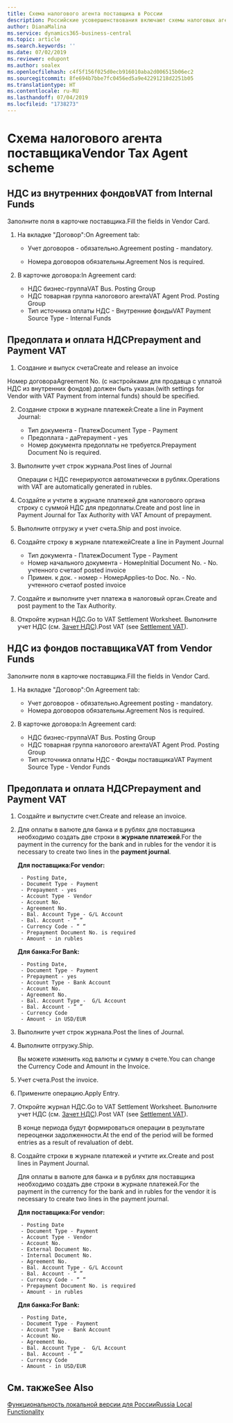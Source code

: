 ```yaml
---
title: Схема налогового агента поставщика в России
description: Российские усовершенствования включают схемы налоговых агентов поставщиков.
author: DianaMalina
ms.service: dynamics365-business-central
ms.topic: article
ms.search.keywords: ''
ms.date: 07/02/2019
ms.reviewer: edupont
ms.author: soalex
ms.openlocfilehash: c4f5f156f025d0ecb916010aba2d006515b06ec2
ms.sourcegitcommit: 8fe694b7bbe7fc0456ed5a9e42291218d2251b05
ms.translationtype: HT
ms.contentlocale: ru-RU
ms.lasthandoff: 07/04/2019
ms.locfileid: "1738273"
---
```

# <a name="vendor-tax-agent-scheme"></a><span data-ttu-id="bb531-103">Схема налогового агента поставщика</span><span class="sxs-lookup"><span data-stu-id="bb531-103">Vendor Tax Agent scheme</span></span>

## <a name="vat-from-internal-funds"></a><span data-ttu-id="bb531-104">НДС из внутренних фондов</span><span class="sxs-lookup"><span data-stu-id="bb531-104">VAT from Internal Funds</span></span>

<span data-ttu-id="bb531-105">Заполните поля в карточке поставщика.</span><span class="sxs-lookup"><span data-stu-id="bb531-105">Fill the fields in Vendor Card.</span></span>

1. <span data-ttu-id="bb531-106">На вкладке "Договор":</span><span class="sxs-lookup"><span data-stu-id="bb531-106">On Agreement tab:</span></span> 

    - <span data-ttu-id="bb531-107">Учет договоров - обязательно.</span><span class="sxs-lookup"><span data-stu-id="bb531-107">Agreement posting - mandatory.</span></span>

    - <span data-ttu-id="bb531-108">Номера договоров обязательны.</span><span class="sxs-lookup"><span data-stu-id="bb531-108">Agreement Nos is required.</span></span>

2. <span data-ttu-id="bb531-109">В карточке договора:</span><span class="sxs-lookup"><span data-stu-id="bb531-109">In Agreement card:</span></span>

    - <span data-ttu-id="bb531-110">НДС бизнес-группа</span><span class="sxs-lookup"><span data-stu-id="bb531-110">VAT Bus. Posting Group</span></span> 
    - <span data-ttu-id="bb531-111">НДС товарная группа налогового агента</span><span class="sxs-lookup"><span data-stu-id="bb531-111">VAT Agent Prod. Posting Group</span></span>
    - <span data-ttu-id="bb531-112">Тип источника оплаты НДС - Внутренние фонды</span><span class="sxs-lookup"><span data-stu-id="bb531-112">VAT Payment Source Type - Internal Funds</span></span>

## <a name="prepayment-and-payment-vat"></a><span data-ttu-id="bb531-113">Предоплата и оплата НДС</span><span class="sxs-lookup"><span data-stu-id="bb531-113">Prepayment and Payment VAT</span></span>

1. <span data-ttu-id="bb531-114">Создание и выпуск счета</span><span class="sxs-lookup"><span data-stu-id="bb531-114">Create and release an invoice</span></span>

<span data-ttu-id="bb531-115">Номер договора</span><span class="sxs-lookup"><span data-stu-id="bb531-115">Agreement No.</span></span> <span data-ttu-id="bb531-116">(с настройками для продавца с уплатой НДС из внутренних фондов) должен быть указан.</span><span class="sxs-lookup"><span data-stu-id="bb531-116">(with settings for Vendor with VAT Payment from internal funds) should be specified.</span></span>

2. <span data-ttu-id="bb531-117">Создание строки в журнале платежей:</span><span class="sxs-lookup"><span data-stu-id="bb531-117">Create a line in Payment Journal:</span></span>

    - <span data-ttu-id="bb531-118">Тип документа - Платеж</span><span class="sxs-lookup"><span data-stu-id="bb531-118">Document Type - Payment</span></span>
    - <span data-ttu-id="bb531-119">Предоплата - да</span><span class="sxs-lookup"><span data-stu-id="bb531-119">Prepayment - yes</span></span>
    - <span data-ttu-id="bb531-120">Номер документа предоплаты не требуется.</span><span class="sxs-lookup"><span data-stu-id="bb531-120">Prepayment Document No is required.</span></span>

3. <span data-ttu-id="bb531-121">Выполните учет строк журнала.</span><span class="sxs-lookup"><span data-stu-id="bb531-121">Post lines of Journal</span></span>

    <span data-ttu-id="bb531-122">Операции с НДС генерируются автоматически в рублях.</span><span class="sxs-lookup"><span data-stu-id="bb531-122">Operations with VAT are automatically generated in rubles.</span></span>

4. <span data-ttu-id="bb531-123">Создайте и учтите в журнале платежей для налогового органа строку с суммой НДС для предоплаты.</span><span class="sxs-lookup"><span data-stu-id="bb531-123">Create and post line in Payment Journal for Tax Authority with VAT Amount of prepayment.</span></span>

5. <span data-ttu-id="bb531-124">Выполните отгрузку и учет счета.</span><span class="sxs-lookup"><span data-stu-id="bb531-124">Ship and post invoice.</span></span>

6. <span data-ttu-id="bb531-125">Создайте строку в журнале платежей</span><span class="sxs-lookup"><span data-stu-id="bb531-125">Create a line in Payment Journal</span></span>

    - <span data-ttu-id="bb531-126">Тип документа - Платеж</span><span class="sxs-lookup"><span data-stu-id="bb531-126">Document Type - Payment</span></span>
    - <span data-ttu-id="bb531-127">Номер начального документа - Номер</span><span class="sxs-lookup"><span data-stu-id="bb531-127">Initial Document No. - No.</span></span> <span data-ttu-id="bb531-128">учтенного счета</span><span class="sxs-lookup"><span data-stu-id="bb531-128">of posted invoice</span></span>
    - <span data-ttu-id="bb531-129">Примен. к док. - номер - Номер</span><span class="sxs-lookup"><span data-stu-id="bb531-129">Applies-to Doc. No. - No.</span></span> <span data-ttu-id="bb531-130">учтенного счета</span><span class="sxs-lookup"><span data-stu-id="bb531-130">of posted invoice</span></span>

7. <span data-ttu-id="bb531-131">Создайте и выполните учет платежа в налоговый орган.</span><span class="sxs-lookup"><span data-stu-id="bb531-131">Create and post payment to the Tax Authority.</span></span>
8. <span data-ttu-id="bb531-132">Откройте журнал НДС.</span><span class="sxs-lookup"><span data-stu-id="bb531-132">Go to VAT Settlement Worksheet.</span></span> <span data-ttu-id="bb531-133">Выполните учет НДС (см. [Зачет НДС](Settlement-VAT.md)).</span><span class="sxs-lookup"><span data-stu-id="bb531-133">Post VAT (see [Settlement VAT](Settlement-VAT.md)).</span></span>

## <a name="vat-from-vendor-funds"></a><span data-ttu-id="bb531-134">НДС из фондов поставщика</span><span class="sxs-lookup"><span data-stu-id="bb531-134">VAT from Vendor Funds</span></span>

<span data-ttu-id="bb531-135">Заполните поля в карточке поставщика.</span><span class="sxs-lookup"><span data-stu-id="bb531-135">Fill the fields in Vendor Card.</span></span>

1. <span data-ttu-id="bb531-136">На вкладке "Договор":</span><span class="sxs-lookup"><span data-stu-id="bb531-136">On Agreement tab:</span></span> 

    - <span data-ttu-id="bb531-137">Учет договоров - обязательно.</span><span class="sxs-lookup"><span data-stu-id="bb531-137">Agreement posting - mandatory.</span></span>
    - <span data-ttu-id="bb531-138">Номера договоров обязательны.</span><span class="sxs-lookup"><span data-stu-id="bb531-138">Agreement Nos is required.</span></span>

2. <span data-ttu-id="bb531-139">В карточке договора:</span><span class="sxs-lookup"><span data-stu-id="bb531-139">In Agreement card:</span></span>

    - <span data-ttu-id="bb531-140">НДС бизнес-группа</span><span class="sxs-lookup"><span data-stu-id="bb531-140">VAT Bus. Posting Group</span></span> 
    - <span data-ttu-id="bb531-141">НДС товарная группа налогового агента</span><span class="sxs-lookup"><span data-stu-id="bb531-141">VAT Agent Prod. Posting Group</span></span>
    - <span data-ttu-id="bb531-142">Тип источника оплаты НДС - Фонды поставщика</span><span class="sxs-lookup"><span data-stu-id="bb531-142">VAT Payment Source Type - Vendor Funds</span></span>

## <a name="prepayment-and-payment-vat"></a><span data-ttu-id="bb531-143">Предоплата и оплата НДС</span><span class="sxs-lookup"><span data-stu-id="bb531-143">Prepayment and Payment VAT</span></span>

1. <span data-ttu-id="bb531-144">Создайте и выпустите счет.</span><span class="sxs-lookup"><span data-stu-id="bb531-144">Create and release an invoice.</span></span>

2. <span data-ttu-id="bb531-145">Для оплаты в валюте для банка и в рублях для поставщика необходимо создать две строки в **журнале платежей**.</span><span class="sxs-lookup"><span data-stu-id="bb531-145">For the payment in the currency for the bank and in rubles for the vendor it is necessary to create two lines in the **payment journal**.</span></span>

    <span data-ttu-id="bb531-146">**Для поставщика:**</span><span class="sxs-lookup"><span data-stu-id="bb531-146">**For vendor:**</span></span>

        - Posting Date,
        - Document Type - Payment
        - Prepayment - yes
        - Account Type - Vendor
        - Account No.
        - Agreement No.
        - Bal. Account Type - G/L Account
        - Bal. Account - “ ”
        - Currency Code - “ “
        - Prepayment Document No. is required
        - Amount - in rubles

    <span data-ttu-id="bb531-147">**Для банка:**</span><span class="sxs-lookup"><span data-stu-id="bb531-147">**For Bank:**</span></span>

        - Posting Date,
        - Document Type - Payment
        - Prepayment - yes
        - Account Type - Bank Account
        - Account No.
        - Agreement No.
        - Bal. Account Type -  G/L Account
        - Bal. Account - “ ”
        - Currency Code 
        - Amount - in USD/EUR

3. <span data-ttu-id="bb531-148">Выполните учет строк журнала.</span><span class="sxs-lookup"><span data-stu-id="bb531-148">Post the lines of Journal.</span></span>
4. <span data-ttu-id="bb531-149">Выполните отгрузку.</span><span class="sxs-lookup"><span data-stu-id="bb531-149">Ship.</span></span>

    <span data-ttu-id="bb531-150">Вы можете изменить код валюты и сумму в счете.</span><span class="sxs-lookup"><span data-stu-id="bb531-150">You can change the Currency Code and Amount in the Invoice.</span></span>

5. <span data-ttu-id="bb531-151">Учет счета.</span><span class="sxs-lookup"><span data-stu-id="bb531-151">Post the invoice.</span></span>

6. <span data-ttu-id="bb531-152">Примените операцию.</span><span class="sxs-lookup"><span data-stu-id="bb531-152">Apply Entry.</span></span>

7. <span data-ttu-id="bb531-153">Откройте журнал НДС.</span><span class="sxs-lookup"><span data-stu-id="bb531-153">Go to VAT Settlement Worksheet.</span></span> <span data-ttu-id="bb531-154">Выполните учет НДС (см. [Зачет НДС](Settlement-VAT.md)).</span><span class="sxs-lookup"><span data-stu-id="bb531-154">Post VAT (see [Settlement VAT](Settlement-VAT.md)).</span></span>

    <span data-ttu-id="bb531-155">В конце периода будут формироваться операции в результате переоценки задолженности.</span><span class="sxs-lookup"><span data-stu-id="bb531-155">At the end of the period will be formed entries as a result of revaluation of debt.</span></span>

8. <span data-ttu-id="bb531-156">Создайте строки в журнале платежей и учтите их.</span><span class="sxs-lookup"><span data-stu-id="bb531-156">Create and post lines in Payment Journal.</span></span>

    <span data-ttu-id="bb531-157">Для оплаты в валюте для банка и в рублях для поставщика необходимо создать две строки в журнале платежей.</span><span class="sxs-lookup"><span data-stu-id="bb531-157">For the payment in the currency for the bank and in rubles for the vendor it is necessary to create two lines in the payment journal.</span></span>

    <span data-ttu-id="bb531-158">**Для поставщика:**</span><span class="sxs-lookup"><span data-stu-id="bb531-158">**For vendor:**</span></span>

        - Posting Date
        - Document Type - Payment
        - Account Type - Vendor
        - Account No.
        - External Document No.
        - Internal Document No.
        - Agreement No.
        - Bal. Account Type - G/L Account
        - Bal. Account - “ ”
        - Currency Code - “ “
        - Prepayment Document No. is required
        - Amount - in rubles

    <span data-ttu-id="bb531-159">**Для банка:**</span><span class="sxs-lookup"><span data-stu-id="bb531-159">**For Bank:**</span></span>

        - Posting Date,
        - Document Type - Payment
        - Account Type - Bank Account
        - Account No.
        - Agreement No.
        - Bal. Account Type -  G/L Account
        - Bal. Account - “ ”
        - Currency Code 
        - Amount - in USD/EUR

## <a name="see-also"></a><span data-ttu-id="bb531-160">См. также</span><span class="sxs-lookup"><span data-stu-id="bb531-160">See Also</span></span>

[<span data-ttu-id="bb531-161">Функциональность локальной версии для России</span><span class="sxs-lookup"><span data-stu-id="bb531-161">Russia Local Functionality</span></span>](russia-local-functionality.md)  
